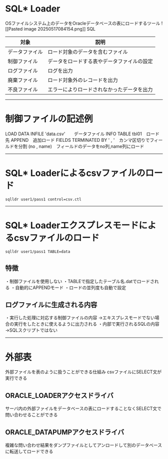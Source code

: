 # SQL* Loader
OSファイルシステム上のデータをOracleデータベースの表にロードするツール
![[Pasted image 20250517084154.png]]
SQL 



| 対象      | 説明                    |
| ------- | --------------------- |
| データファイル | ロード対象のデータを含むファイル      |
| 制御ファイル  | データをロードする表やデータファイルの設定 |
| ログファイル  | ログを出力                 |
| 廃棄ファイル  | ロード対象外のレコードを出力        |
| 不良ファイル  | エラーによりロードされなかったデータを出力 |

---
# 制御ファイルの記述例

LOAD DATA
INFILE 'data.csv'　　データファイル
INFO TABLE tbl01　ロード先
APPEND　追加ロード
FIELDS TERMINATED BY ' , '　カンマ区切りでフィールドを分割
(no , name)　フィールドのデータをno列,name列にロード

---
# SQL* Loaderによるcsvファイルのロード

`sqlldr user1/pass1 control=csv.ctl`

---
# SQL* Loaderエクスプレスモードによるcsvファイルのロード

`sqlldr user1/pass1 TABLE=data`
## 特徴

・制御ファイルを使用しない
・TABLEで指定したテーブル名.datでロードされる
・自動的にAPPENDモード
・ロードの並列度も自動で設定

## ログファイルに生成される内容

・実行した処理に対応する制御ファイルの内容
→エキスプレスモードでない場合の実行をしたときに使えるように出力される
・内部で実行されるSQLの内容
→SQLスクリプトではない

---
# 外部表

外部ファイルを表のように扱うことができる仕組み
csvファイルにSELECT文が実行できる
## ORACLE_LOADERアクセスドライバ

サーバ内の外部ファイルをデータベースの表にロードすることなくSELECT文で問い合わせることができる

## ORACLE_DATAPUMPアクセスドライバ

複雑な問い合わせ結果をダンプファイルとしてアンロードして別のデータベースに転送してロードできる